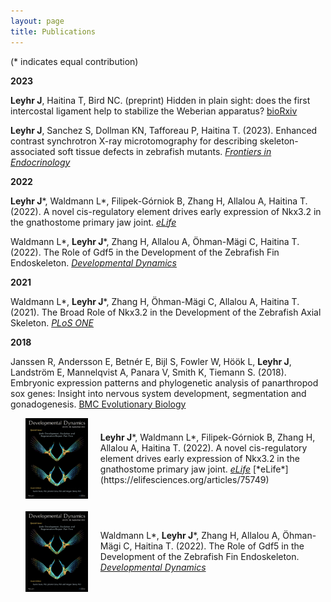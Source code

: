 ```yaml
---
layout: page
title: Publications
---
```

(* indicates equal contribution)

**2023**

**Leyhr J**, Haitina T, Bird NC. (preprint) Hidden in plain sight: does the first intercostal ligament help to
stabilize the Weberian apparatus? [bioRxiv](https://www.biorxiv.org/content/10.1101/2023.11.20.567829v1)

**Leyhr J**, Sanchez S, Dollman KN, Tafforeau P, Haitina T. (2023). Enhanced contrast
synchrotron X-ray microtomography for describing skeleton-associated soft tissue defects in
zebrafish mutants. [*Frontiers in Endocrinology*](https://www.frontiersin.org/articles/10.3389/fendo.2023.1108916/full)

**2022**

**Leyhr J**\*, Waldmann L\*, Filipek-Górniok B, Zhang H, Allalou A, Haitina T. (2022). A novel
cis-regulatory element drives early expression of Nkx3.2 in the gnathostome primary jaw joint.
[*eLife*](https://elifesciences.org/articles/75749)

Waldmann L\*, **Leyhr J**\*, Zhang H, Allalou A, Öhman-Mägi C, Haitina T. (2022). The Role of Gdf5 in the Development of the Zebrafish Fin Endoskeleton. [*Developmental Dynamics*](https://anatomypubs.onlinelibrary.wiley.com/doi/full/10.1002/dvdy.399)

**2021**

Waldmann L\*, **Leyhr J**\*, Zhang H, Öhman-Mägi C, Allalou A, Haitina T. (2021). The Broad
Role of Nkx3.2 in the Development of the Zebrafish Axial Skeleton. [*PLoS ONE*](https://journals.plos.org/plosone/article?id=10.1371/journal.pone.0255953)

**2018**

Janssen R, Andersson E, Betnér E, Bijl S, Fowler W, Höök L, **Leyhr J**, Landström E,
Mannelqvist A, Panara V, Smith K, Tiemann S. (2018). Embryonic expression patterns and
phylogenetic analysis of panarthropod sox genes: Insight into nervous system development,
segmentation and gonadogenesis. [BMC Evolutionary Biology](https://bmcecolevol.biomedcentral.com/articles/10.1186/s12862-018-1196-z)




<style>
/* Your CSS styles here */
.image-list {
  list-style: none;
}

.image-list li {
  display: flex;
  align-items: center;
  margin-bottom: 20px; /* Adjust as needed */
}

.image-list img {
  width: 100px; /* Adjust the image width as desired */
  margin-right: 20px; /* Space between image and text */
}

.image-list .text {
  flex: 1;
}
</style>

<ul class="image-list">
    <li>
    <img src="assets/img/DD_Cover.jpg" alt="Image 1" />
    <div class="text">
      <p><strong>Leyhr J</strong>*, Waldmann L*, Filipek-Górniok B, Zhang H, Allalou A, Haitina T. (2022). A novel
cis-regulatory element drives early expression of Nkx3.2 in the gnathostome primary jaw joint. <a href="https://elifesciences.org/articles/75749"><i>eLife</i></a> 
[*eLife*](https://elifesciences.org/articles/75749)</p>
    </div>
  </li>
  <li>
    <img src="assets/img/DD_Cover.jpg" alt="Developmental Dynamics Cover" />
    <div class="text">
      <p>
        Waldmann L*, <strong>Leyhr J</strong>*, Zhang H, Allalou A, Öhman-Mägi C, Haitina T. (2022). The Role of Gdf5 in the Development of the Zebrafish Fin Endoskeleton. <a href=https://anatomypubs.onlinelibrary.wiley.com/doi/full/10.1002/dvdy.399"><i>Developmental Dynamics</i></a> 
      </p>
    </div>
  </li>

  <!-- Add more list items as needed -->
</ul>
